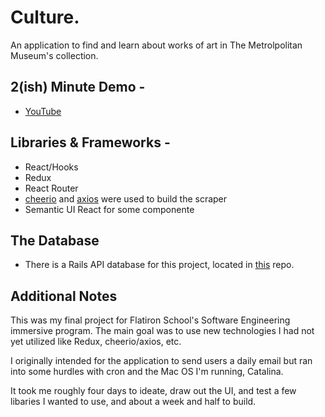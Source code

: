 # Culture.

An application to find and learn about works of art in The Metrolpolitan Museum's collection. 

## 2(ish) Minute Demo -
* [YouTube](https://www.youtube.com/watch?v=5vEtmaPZX44&feature=youtu.be)

##  Libraries & Frameworks -  
* React/Hooks
* Redux 
* React Router
* [cheerio](https://github.com/cheeriojs/cheerio) and [axios](https://github.com/axios/axios) were used to build the scraper
* Semantic UI React for some componente 

## The Database
* There is a Rails API database for this project, located in [this](https://github.com/gnardinosaur/culture_backend) repo. 

## Additional Notes
This was my final project for Flatiron School's Software Engineering immersive program. The main goal was to use new technologies I had not yet utilized like Redux, cheerio/axios, etc. 

I originally intended for the application to send users a daily email but ran into some hurdles with cron and the Mac OS I'm running, Catalina. 

It took me roughly four days to ideate, draw out the UI, and test a few libaries I wanted to use, and about a week and half to build.


